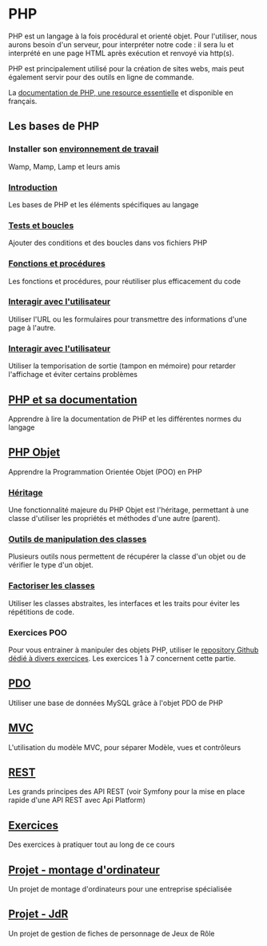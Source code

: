 # PHP

PHP est un langage à la fois procédural et orienté objet. 
Pour l'utiliser, nous aurons besoin d'un serveur, pour interpréter notre code : il sera lu et interprété en une page HTML après exécution et renvoyé via http(s).

PHP est principalement utilisé pour la création de sites webs, mais peut également servir pour des outils en ligne de commande.

La [documentation de PHP, une resource essentielle](https://www.php.net/manual/fr/) et disponible en français.

## Les bases de PHP

### Installer son [environnement de travail](00-environnement.md)

Wamp, Mamp, Lamp et leurs amis

### [Introduction](01-bases.md)

Les bases de PHP et les éléments spécifiques au langage

### [Tests et boucles](02-tests-et-boucles.md)

Ajouter des conditions et des boucles dans vos fichiers PHP

### [Fonctions et procédures](03-fonctions.md)

Les fonctions et procédures, pour réutiliser plus efficacement du code

### [Interagir avec l'utilisateur](04-user.md)

Utiliser l'URL ou les formulaires pour transmettre des informations d'une page à l'autre.

### [Interagir avec l'utilisateur](05-temporisation-de-sortie.md)

Utiliser la temporisation de sortie (tampon en mémoire) pour retarder l'affichage et éviter certains problèmes

## [PHP et sa documentation](10-doc.md)

Apprendre à lire la documentation de PHP et les différentes normes du langage

## [PHP Objet](20-objet.md)

Apprendre la Programmation Orientée Objet (POO) en PHP

### [Héritage](21-heritage.md)

Une fonctionnalité majeure du PHP Objet est l'héritage, permettant à une classe d'utiliser les propriétés et méthodes d'une autre (parent).

### [Outils de manipulation des classes](22-outils.md)

Plusieurs outils nous permettent de récupérer la classe d'un objet ou de vérifier le type d'un objet. 

### [Factoriser les classes](23-factorize.md)

Utiliser les classes abstraites, les interfaces et les traits pour éviter les répétitions de code.

### Exercices POO

Pour vous entrainer à manipuler des objets PHP, utiliser le [repository Github dédié à divers exercices](https://github.com/Dreeckan/exercices-php/). Les exercices 1 à 7 concernent cette partie.

## [PDO](30-pdo.md)

Utiliser une base de données MySQL grâce à l'objet PDO de PHP

## [MVC](40-mvc.md)

L'utilisation du modèle MVC, pour séparer Modèle, vues et contrôleurs

## [REST](50-rest.md)

Les grands principes des API REST (voir Symfony pour la mise en place rapide d'une API REST avec Api Platform)




## [Exercices](90-exercices.md)

Des exercices à pratiquer tout au long de ce cours

## [Projet - montage d'ordinateur](91-computer-preparation.md)

Un projet de montage d'ordinateurs pour une entreprise spécialisée

## [Projet - JdR](92-jdr.md)

Un projet de gestion de fiches de personnage de Jeux de Rôle
